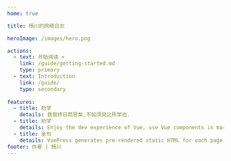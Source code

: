 ```yaml
---
home: true

title: 杨川的网络日志

heroImage: /images/hero.png

actions:
  - text: 开始阅读 ➡️
    link: /guide/getting-started.md
    type: primary
  - text: Introduction
    link: /guide/
    type: secondary
    
features:
  - title: 劝学
    details: 我尝终日而思矣,不如须臾之所学也.
  - title: 劝学
    details: Enjoy the dev experience of Vue, use Vue components in markdown, and develop custom themes with Vue.
  - title: 金句
    details: VuePress generates pre-rendered static HTML for each page, and runs as an SPA once a page is loaded.
footer: 作者 | 杨川
---
```

